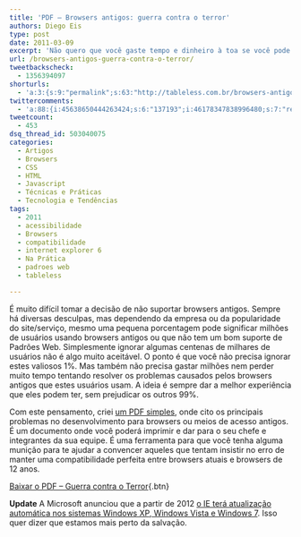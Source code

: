 ```yaml
---
title: 'PDF – Browsers antigos: guerra contra o terror'
authors: Diego Eis
type: post
date: 2011-03-09
excerpt: 'Não quero que você gaste tempo e dinheiro à toa se você pode ter resultados melhores se mudar um pouco o foco do desenvolvimento. Quero que você entenda que os visitantes que utilizam browsers antigos são sempre a minoria. '
url: /browsers-antigos-guerra-contra-o-terror/
tweetbackscheck:
  - 1356394097
shorturls:
  - 'a:3:{s:9:"permalink";s:63:"http://tableless.com.br/browsers-antigos-guerra-contra-o-terror";s:7:"tinyurl";s:26:"http://tinyurl.com/3fhup6d";s:4:"isgd";s:19:"http://is.gd/ZHjJWC";}'
twittercomments:
  - 'a:88:{i:45638650444263424;s:6:"137193";i:46178347838996480;s:7:"retweet";i:45974177542438912;s:7:"retweet";i:45925117884248065;s:7:"retweet";i:45915061365121024;s:7:"retweet";i:45911477038747648;s:7:"retweet";i:45910700417220608;s:7:"retweet";i:45910279699169280;s:7:"retweet";i:45910242751561728;s:7:"retweet";i:45910138820902912;s:7:"retweet";i:53186205931679745;s:6:"137475";i:57658440629227520;s:6:"137585";i:57909660484763648;s:7:"retweet";i:57864816622186496;s:7:"retweet";i:57864368691494912;s:7:"retweet";i:57864075257982976;s:7:"retweet";i:103662636251623424;s:7:"retweet";i:103626657289613313;s:7:"retweet";i:103591685174460416;s:7:"retweet";i:103562700432486400;s:7:"retweet";i:103562479736586240;s:7:"retweet";i:103545297501822976;s:7:"retweet";i:103542792487309312;s:7:"retweet";i:103533453777190912;s:7:"retweet";i:103532055689822208;s:7:"retweet";i:103525131577602049;s:7:"retweet";i:103524846494957568;s:7:"retweet";i:103524683990831104;s:7:"retweet";i:103522418227814400;s:7:"retweet";i:103521975397388288;s:7:"retweet";i:103520484989222912;s:7:"retweet";i:103520040992784384;s:7:"retweet";i:103519949036859394;s:7:"retweet";i:103519681574473728;s:7:"retweet";i:103519012159369218;s:7:"retweet";i:103518839748313088;s:7:"retweet";i:103518681333645312;s:7:"retweet";i:103518568506855425;s:7:"retweet";i:103517990133309440;s:7:"retweet";i:103517869043752960;s:7:"retweet";i:103517753104801793;s:7:"retweet";i:103517726861049856;s:7:"retweet";i:103517710247403520;s:7:"retweet";i:103517604739690496;s:7:"retweet";i:103517569075511296;s:7:"retweet";i:103517561597083648;s:7:"retweet";i:103517518869700609;s:7:"retweet";i:103517146390335489;s:7:"retweet";i:103517125905354753;s:7:"retweet";i:103517096360689664;s:7:"retweet";i:103516821998669825;s:7:"retweet";i:103516776029110272;s:7:"retweet";i:103516764159217664;s:7:"retweet";i:103516698539335681;s:7:"retweet";i:103516693204172801;s:7:"retweet";i:103516493639196672;s:7:"retweet";i:103516474349596672;s:7:"retweet";i:103516386260819968;s:7:"retweet";i:103516362487496704;s:7:"retweet";i:103516326953357312;s:7:"retweet";i:121738617470205953;s:7:"retweet";i:121092268282220544;s:7:"retweet";i:120957545086074880;s:7:"retweet";i:120939360093872130;s:7:"retweet";i:120912068164587520;s:7:"retweet";i:120909598818447362;s:7:"retweet";i:120908857869484032;s:7:"retweet";i:120906471063035904;s:7:"retweet";i:120906430411841536;s:7:"retweet";i:120906148076462080;s:7:"retweet";i:120905964915396608;s:7:"retweet";i:120905286843244545;s:7:"retweet";i:162592642717327360;s:7:"retweet";i:162579892880420864;s:7:"retweet";i:162545688922693632;s:7:"retweet";i:216269296635092992;s:7:"retweet";i:216236181241856000;s:7:"retweet";i:216235123266428928;s:7:"retweet";i:216234394631946240;s:7:"retweet";i:216233914526744576;s:7:"retweet";i:216232873735364608;s:7:"retweet";i:216232353700388864;s:7:"retweet";i:216232319302909953;s:7:"retweet";i:216232068336713728;s:7:"retweet";i:216231281829224448;s:7:"retweet";i:223463891823366144;s:7:"retweet";i:276037561657462784;s:7:"retweet";i:276022139419783169;s:7:"retweet";}'
tweetcount:
  - 453
dsq_thread_id: 503040075
categories:
  - Artigos
  - Browsers
  - CSS
  - HTML
  - Javascript
  - Técnicas e Práticas
  - Tecnologia e Tendências
tags:
  - 2011
  - acessibilidade
  - Browsers
  - compatibilidade
  - internet explorer 6
  - Na Prática
  - padroes web
  - tableless

---
```

É muito difícil tomar a decisão de não suportar browsers antigos. Sempre há diversas desculpas, mas dependendo da empresa ou da popularidade do site/serviço, mesmo uma pequena porcentagem pode significar milhões de usuários usando browsers antigos ou que não tem um bom suporte de Padrões Web. Simplesmente ignorar algumas centenas de milhares de usuários não é algo muito aceitável. O ponto é que você não precisa ignorar estes valiosos 1%. Mas também não precisa gastar milhões nem perder muito tempo tentando resolver os problemas causados pelos browsers antigos que estes usuários usam. A ideia é sempre dar a melhor experiência que eles podem ter, sem prejudicar os outros 99%. 

Com este pensamento, criei [um PDF simples][1], onde cito os principais problemas no desenvolvimento para browsers ou meios de acesso antigos. É um documento onde você poderá imprimir e dar para o seu chefe e integrantes da sua equipe. É uma ferramenta para que você tenha alguma munição para te ajudar a convencer aqueles que tentam insistir no erro de manter uma compatibilidade perfeita entre browsers atuais e browsers de 12 anos.

[Baixar o PDF &#8211; Guerra contra o Terror][1]{.btn}



**Update** A Microsoft anunciou que a partir de 2012 [o IE terá atualização automática nos sistemas Windows XP, Windows Vista e Windows 7][2]. Isso quer dizer que estamos mais perto da salvação.

 [1]: http://bit.ly/1hbexD3
 [2]: http://windowsteamblog.com/ie/b/ie/archive/2011/12/15/ie-to-start-automatic-upgrades-across-windows-xp-windows-vista-and-windows-7.aspx